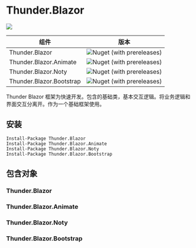 # Thunder.Blazor 
![](https://img.shields.io/badge/.NetCore%203.0-SDK%203.0.100--preview7--012821-sucess)  

| 组件                     | 版本                                                              |
| ------------------------ | ----------------------------------------------------------------- |
| Thunder.Blazor           | ![Nuget (with prereleases)](https://img.shields.io/nuget/v/thunder.blazor)           |
| Thunder.Blazor.Animate   | ![Nuget (with prereleases)](https://img.shields.io/nuget/v/thunder.blazor.animate)   |
| Thunder.Blazor.Noty      | ![Nuget (with prereleases)](https://img.shields.io/nuget/vpre/thunder.blazor.noty)   |
| Thunder.Blazor.Bootstrap | ![Nuget (with prereleases)](https://img.shields.io/nuget/v/thunder.blazor.bootstrap) |

Thunder Blazor 框架为快速开发。包含的基础类，基本交互逻辑。将业务逻辑和界面交互分离开。作为一个基础框架使用。

## 安装
```
Install-Package Thunder.Blazor
Install-Package Thunder.Blazor.Animate  
Install-Package Thunder.Blazor.Noty     
Install-Package Thunder.Blazor.Bootstrap
```

## 包含对象
### Thunder.Blazor          
### Thunder.Blazor.Animate  
### Thunder.Blazor.Noty     
### Thunder.Blazor.Bootstrap